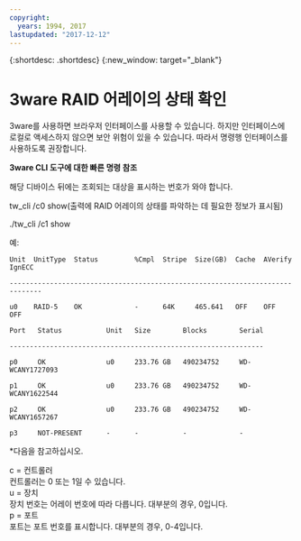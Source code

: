 ```yaml
---
copyright:
  years: 1994, 2017
lastupdated: "2017-12-12"
---
```


{:shortdesc: .shortdesc}
{:new_window: target="_blank"}

# 3ware RAID 어레이의 상태 확인

3ware를 사용하면 브라우저 인터페이스를 사용할 수 있습니다. 하지만 인터페이스에 로컬로 액세스하지 않으면 보안 위험이 있을 수 있습니다. 따라서 명령행 인터페이스를 사용하도록 권장합니다.

<!--You can download the 3ware CLI utilities the software Library, located in the bottom of Customer Portal.  Please check http://downloads.service.softlayer.com for the latest version (VPN access required to access the downloads page). -->

**3ware CLI 도구에 대한 빠른 명령 참조**

해당 디바이스 뒤에는 조회되는 대상을 표시하는 번호가 와야 합니다.

tw_cli /c0 show(출력에 RAID 어레이의 상태를 파악하는 데 필요한 정보가 표시됨)

./tw_cli /c1 show

예:

    Unit  UnitType  Status         %Cmpl  Stripe  Size(GB)  Cache  AVerify  IgnECC

    ------------------------------------------------------------------------------

    u0    RAID-5    OK             -      64K     465.641   OFF    OFF      OFF    

    Port   Status           Unit   Size        Blocks        Serial

    ---------------------------------------------------------------

    p0     OK               u0     233.76 GB   490234752     WD-WCANY1727093

    p1     OK               u0     233.76 GB   490234752     WD-WCANY1622544

    p2     OK               u0     233.76 GB   490234752     WD-WCANY1657267

    p3     NOT-PRESENT      -      -           -             -

*다음을 참고하십시오.

c = 컨트롤러<br/>
컨트롤러는 0 또는 1일 수 있습니다.<br/>
u = 장치<br/>
장치 번호는 어레이 번호에 따라 다릅니다. 대부분의 경우, 0입니다.<br/>
p = 포트<br/>
포트는 포트 번호를 표시합니다. 대부분의 경우, 0-4입니다.
